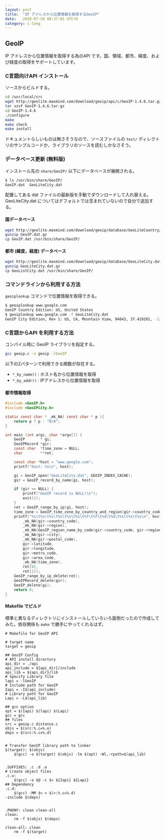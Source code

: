 ```yaml
---
layout: post
title:  "IP アドレスから位置情報を取得するGeoIP"
date:   2010-07-20 08:37:01 UTC+9
category: c-lang
---
```


## GeoIP

IP アドレスから位置情報を取得する為のAPI です。国、領域、都市、緯度、および経度の取得をサポートしています。

### C言語向けAPI インストール

ソースからビルドする。

```sh
cd /usr/local/src
wget http://geolite.maxmind.com/download/geoip/api/c/GeoIP-1.4.6.tar.gz
tar xzvf GeoIP-1.4.6.tar.gz
cd GeoIP-1.4.6
./configure
make
make check
make install
```

ドキュメントらしいものは無さそうなので、ソースファイルの `test/` ディレクトリのサンプルコードか、ライブラリのソースを読むしかなさそう。

### データベース更新 (無料版)

インストール先の `share/GeoIP/` 以下にデータベースが展開される。

```sh
$ ls /usr/bin/share/GeoIP/
GeoIP.dat  GeoLiteCity.dat
```

配置してある dat ファイルの最新版を手動でダウンロードして入れ替える。GeoLiteCity.dat についてはデフォルトでは含まれていないので自分で追加する。

#### 国データベース

```sh
wget http://geolite.maxmind.com/download/geoip/database/GeoLiteCountry/GeoIP.dat.gz
gunzip GeoIP.dat.gz
cp GeoIP.dat /usr/bin/share/GeoIP/
```

#### 都市 (緯度，経度) データベース

```sh
wget http://geolite.maxmind.com/download/geoip/database/GeoLiteCity.dat.gz
gunzip GeoLiteCity.dat.gz
cp GeoListCity.dat /usr/bin/share/GeoIP/
```

### コマンドラインから利用する方法

`geoiplookup` コマンドで位置情報を取得できる。

```sh
$ geoiplookup www.google.com
GeoIP Country Edition: US, United States
$ geoiplookup www.google.com -f GeoLiteCity.dat
GeoIP City Edition, Rev 1: US, CA, Mountain View, 94043, 37.419201, -122.057404, 807, 650
```

### C言語からAPI を利用する方法

コンパイル時に GeoIP ライブラリを指定する。

```sh
gcc geoip.c -o geoip -lGeoIP
```

以下の2パターンで利用できる関数が存在する。

- `*_by_name()` : ホスト名から位置情報を取得
- `*_by_addr()` : IPアドレスから位置情報を取得


#### 都市情報取得

```c
#include <GeoIP.h>
#include <GeoIPCity.h>

static const char * _mk_NA( const char * p ){
    return p ? p : "N/A";
}

int main (int argc, char *argv[]) {
    GeoIP       * gi;
    GeoIPRecord *gir;
    const char  *time_zone = NULL;
    char        **ret;

    const char *host = "www.google.com";
    printf("host: %s\n", host);

    gi = GeoIP_open("GeoLiteCity.dat", GEOIP_INDEX_CACHE);
    gir = GeoIP_record_by_name(gi, host);

    if (gir == NULL) {
        printf("GeoIP record is NULL!\n");
        exit(1);
    }
    ret = GeoIP_range_by_ip(gi, host);
    time_zone = GeoIP_time_zone_by_country_and_region(gir->country_code, gir->region);
    printf("%s\t%s\t%s\t%s\t%s\t%s\t%f\t%f\t%d\t%d\t%s\t%s\t%s\n", host,
        _mk_NA(gir->country_code),
        _mk_NA(gir->region),
        _mk_NA(GeoIP_region_name_by_code(gir->country_code, gir->region)),
        _mk_NA(gir->city),
        _mk_NA(gir->postal_code),
        gir->latitude,
        gir->longitude,
        gir->metro_code,
        gir->area_code,
        _mk_NA(time_zone),
        ret[0],
        ret[1]);
    GeoIP_range_by_ip_delete(ret);
    GeoIPRecord_delete(gir);
    GeoIP_delete(gi);
    return 0;
}
```

#### Makefile でビルド

標準と異なるディレクトリにインストールしていろいろ面倒だったので作成してみた。依存関係も `make` で勝手にやってくれるはず。

```
# Makefile for GeoIP API

# target name
target = geoip

## GeoIP Config
# API install directory
api_dir = ./api
api_include = ${api_dir}/include
api_lib = ${api_dir}/lib
# Specify Library file
lapi = -lGeoIP
# Include path for GeoIP
Iapi = -I$(api_include)
# Library path for GeoIP
Lapi = -L$(api_lib)

## gcc option
opt = $(Iapi) $(lapi) $(Lapi)
gcc = gcc
## files
src = geoip.c distance.c
objs = $(src:%.c=%.o)
deps = $(src:%.c=%.d)


# Transfer GeoIP library path to linker
$(target): $(objs)
    $(gcc) -o $(target) $(objs) -lm $(opt) -Wl,-rpath=$(api_lib)


.SUFFIXES: .c .d .o
# Create object files
.c.o:
    $(gcc) -o $@ -c $< ${Iapi} ${Lapi}
## Dependency
.c.d:
    $(gcc) -MM $< > $(<:%.c=%.d)
-include $(deps)


.PHONY: clean clean-all
clean:
    rm -f $(objs) $(deps)

clean-all: clean
    rm -f $(target)
```

